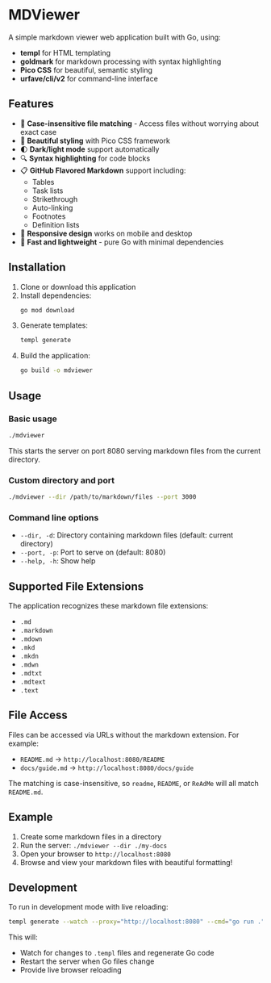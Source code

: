 # MDViewer

A simple markdown viewer web application built with Go, using:
- **templ** for HTML templating
- **goldmark** for markdown processing with syntax highlighting
- **Pico CSS** for beautiful, semantic styling
- **urfave/cli/v2** for command-line interface

## Features

- 📁 **Case-insensitive file matching** - Access files without worrying about exact case
- 🎨 **Beautiful styling** with Pico CSS framework
- 🌓 **Dark/light mode** support automatically
- 🔍 **Syntax highlighting** for code blocks
- 📋 **GitHub Flavored Markdown** support including:
  - Tables
  - Task lists
  - Strikethrough
  - Auto-linking
  - Footnotes
  - Definition lists
- 📱 **Responsive design** works on mobile and desktop
- 🚀 **Fast and lightweight** - pure Go with minimal dependencies

## Installation

1. Clone or download this application
2. Install dependencies:
   ```bash
   go mod download
   ```
3. Generate templates:
   ```bash
   templ generate
   ```
4. Build the application:
   ```bash
   go build -o mdviewer
   ```

## Usage

### Basic usage
```bash
./mdviewer
```
This starts the server on port 8080 serving markdown files from the current directory.

### Custom directory and port
```bash
./mdviewer --dir /path/to/markdown/files --port 3000
```

### Command line options
- `--dir, -d`: Directory containing markdown files (default: current directory)
- `--port, -p`: Port to serve on (default: 8080)
- `--help, -h`: Show help

## Supported File Extensions

The application recognizes these markdown file extensions:
- `.md`
- `.markdown`
- `.mdown`
- `.mkd`
- `.mkdn`
- `.mdwn`
- `.mdtxt`
- `.mdtext`
- `.text`

## File Access

Files can be accessed via URLs without the markdown extension. For example:
- `README.md` → `http://localhost:8080/README`
- `docs/guide.md` → `http://localhost:8080/docs/guide`

The matching is case-insensitive, so `readme`, `README`, or `ReAdMe` will all match `README.md`.

## Example

1. Create some markdown files in a directory
2. Run the server: `./mdviewer --dir ./my-docs`
3. Open your browser to `http://localhost:8080`
4. Browse and view your markdown files with beautiful formatting!

## Development

To run in development mode with live reloading:
```bash
templ generate --watch --proxy="http://localhost:8080" --cmd="go run ."
```

This will:
- Watch for changes to `.templ` files and regenerate Go code
- Restart the server when Go files change
- Provide live browser reloading